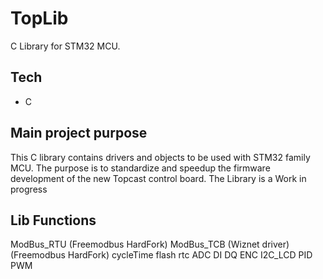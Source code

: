 # **TopLib**
C Library for STM32 MCU.

## **Tech**
- C

## **Main project purpose**
This C library contains drivers and objects to be used with 
STM32 family MCU. The purpose is to standardize and speedup the firmware
development of the new Topcast control board.
The Library is a Work in progress

## **Lib Functions**
ModBus_RTU (Freemodbus HardFork)
ModBus_TCB (Wiznet driver)(Freemodbus HardFork)
cycleTime
flash
rtc
ADC
DI
DQ
ENC
I2C_LCD
PID
PWM